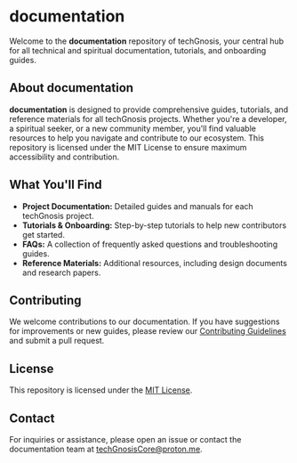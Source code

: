 # documentation

Welcome to the **documentation** repository of techGnosis, your central hub for all technical and spiritual documentation, tutorials, and onboarding guides.

## About documentation

**documentation** is designed to provide comprehensive guides, tutorials, and reference materials for all techGnosis projects. Whether you're a developer, a spiritual seeker, or a new community member, you'll find valuable resources to help you navigate and contribute to our ecosystem. This repository is licensed under the MIT License to ensure maximum accessibility and contribution.

## What You'll Find

- **Project Documentation:** Detailed guides and manuals for each techGnosis project.
- **Tutorials & Onboarding:** Step-by-step tutorials to help new contributors get started.
- **FAQs:** A collection of frequently asked questions and troubleshooting guides.
- **Reference Materials:** Additional resources, including design documents and research papers.

## Contributing

We welcome contributions to our documentation. If you have suggestions for improvements or new guides, please review our [Contributing Guidelines](CONTRIBUTING.md) and submit a pull request.

## License

This repository is licensed under the [MIT License](https://opensource.org/licenses/MIT).

## Contact

For inquiries or assistance, please open an issue or contact the documentation team at [techGnosisCore@proton.me](mailto:techGnosisCore@proton.me).
